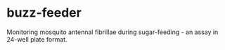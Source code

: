 # buzz-feeder
Monitoring mosquito antennal fibrillae during sugar-feeding - an assay in 24-well plate format.
